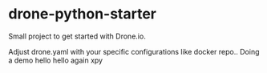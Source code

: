 # drone-python-starter
Small project to get started with Drone.io.

Adjust drone.yaml with your specific configurations like docker repo..
Doing a demo
hello
hello again
xpy
